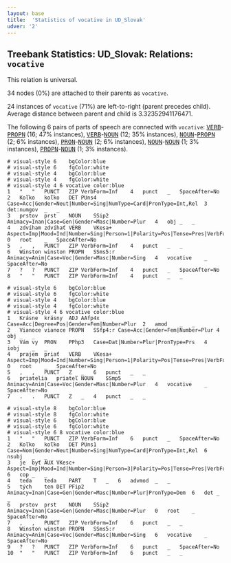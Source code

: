 ```yaml
---
layout: base
title:  'Statistics of vocative in UD_Slovak'
udver: '2'
---
```


## Treebank Statistics: UD_Slovak: Relations: `vocative`

This relation is universal.

34 nodes (0%) are attached to their parents as `vocative`.

24 instances of `vocative` (71%) are left-to-right (parent precedes child).
Average distance between parent and child is 3.32352941176471.

The following 6 pairs of parts of speech are connected with `vocative`: <tt><a href="sk-pos-VERB.html">VERB</a></tt>-<tt><a href="sk-pos-PROPN.html">PROPN</a></tt> (16; 47% instances), <tt><a href="sk-pos-VERB.html">VERB</a></tt>-<tt><a href="sk-pos-NOUN.html">NOUN</a></tt> (12; 35% instances), <tt><a href="sk-pos-NOUN.html">NOUN</a></tt>-<tt><a href="sk-pos-PROPN.html">PROPN</a></tt> (2; 6% instances), <tt><a href="sk-pos-PRON.html">PRON</a></tt>-<tt><a href="sk-pos-NOUN.html">NOUN</a></tt> (2; 6% instances), <tt><a href="sk-pos-NOUN.html">NOUN</a></tt>-<tt><a href="sk-pos-NOUN.html">NOUN</a></tt> (1; 3% instances), <tt><a href="sk-pos-PROPN.html">PROPN</a></tt>-<tt><a href="sk-pos-NOUN.html">NOUN</a></tt> (1; 3% instances).


~~~ conllu
# visual-style 6	bgColor:blue
# visual-style 6	fgColor:white
# visual-style 4	bgColor:blue
# visual-style 4	fgColor:white
# visual-style 4 6 vocative	color:blue
1	"	"	PUNCT	ZIP	VerbForm=Inf	4	punct	_	SpaceAfter=No
2	Koľko	koľko	DET	PUns4	Case=Acc|Gender=Neut|Number=Sing|NumType=Card|PronType=Int,Rel	3	det:numgov	_	_
3	prstov	prst	NOUN	SSip2	Animacy=Inan|Case=Gen|Gender=Masc|Number=Plur	4	obj	_	_
4	zdvíham	zdvíhať	VERB	VKesa+	Aspect=Imp|Mood=Ind|Number=Sing|Person=1|Polarity=Pos|Tense=Pres|VerbForm=Fin	0	root	_	SpaceAfter=No
5	,	,	PUNCT	ZIP	VerbForm=Inf	4	punct	_	_
6	Winston	winston	PROPN	SSms5:r	Animacy=Anim|Case=Voc|Gender=Masc|Number=Sing	4	vocative	_	SpaceAfter=No
7	?	?	PUNCT	ZIP	VerbForm=Inf	4	punct	_	SpaceAfter=No
8	"	"	PUNCT	ZIP	VerbForm=Inf	4	punct	_	_

~~~


~~~ conllu
# visual-style 6	bgColor:blue
# visual-style 6	fgColor:white
# visual-style 4	bgColor:blue
# visual-style 4	fgColor:white
# visual-style 4 6 vocative	color:blue
1	Krásne	krásny	ADJ	AAfp4x	Case=Acc|Degree=Pos|Gender=Fem|Number=Plur	2	amod	_	_
2	Vianoce	vianoce	PROPN	SSfp4:r	Case=Acc|Gender=Fem|Number=Plur	4	obj	_	_
3	Vám	vy	PRON	PPhp3	Case=Dat|Number=Plur|PronType=Prs	4	iobj	_	_
4	prajem	priať	VERB	VKesa+	Aspect=Imp|Mood=Ind|Number=Sing|Person=1|Polarity=Pos|Tense=Pres|VerbForm=Fin	0	root	_	SpaceAfter=No
5	,	,	PUNCT	Z	_	6	punct	_	_
6	priatelia	priateľ	NOUN	SSmp5	Animacy=Anim|Case=Voc|Gender=Masc|Number=Plur	4	vocative	_	SpaceAfter=No
7	.	.	PUNCT	Z	_	4	punct	_	_

~~~


~~~ conllu
# visual-style 8	bgColor:blue
# visual-style 8	fgColor:white
# visual-style 6	bgColor:blue
# visual-style 6	fgColor:white
# visual-style 6 8 vocative	color:blue
1	"	"	PUNCT	ZIP	VerbForm=Inf	6	punct	_	SpaceAfter=No
2	Koľko	koľko	DET	PUns1	Case=Nom|Gender=Neut|Number=Sing|NumType=Card|PronType=Int,Rel	6	nsubj	_	_
3	je	byť	AUX	VKesc+	Aspect=Imp|Mood=Ind|Number=Sing|Person=3|Polarity=Pos|Tense=Pres|VerbForm=Fin	6	cop	_	_
4	teda	teda	PART	T	_	6	advmod	_	_
5	tých	ten	DET	PFip2	Animacy=Inan|Case=Gen|Gender=Masc|Number=Plur|PronType=Dem	6	det	_	_
6	prstov	prst	NOUN	SSip2	Animacy=Inan|Case=Gen|Gender=Masc|Number=Plur	0	root	_	SpaceAfter=No
7	,	,	PUNCT	ZIP	VerbForm=Inf	6	punct	_	_
8	Winston	winston	PROPN	SSms5:r	Animacy=Anim|Case=Voc|Gender=Masc|Number=Sing	6	vocative	_	SpaceAfter=No
9	?	?	PUNCT	ZIP	VerbForm=Inf	6	punct	_	SpaceAfter=No
10	"	"	PUNCT	ZIP	VerbForm=Inf	6	punct	_	_

~~~


